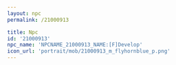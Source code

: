 ```yaml
---
layout: npc
permalink: /21000913

title: Npc
id: '21000913'
npc_name: 'NPCNAME_21000913_NAME:[F]Develop'
icon_url: 'portrait/mob/21000913_m_flyhornblue_p.png'
---
```

